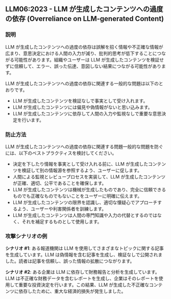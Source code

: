 ## LLM06:2023 - LLM が生成したコンテンツへの過度の依存 (Overreliance on LLM-generated Content)

### 説明
LLM が生成したコンテンツへの過度の依存は誤解を招く情報や不正確な情報が広まり、意思決定における人間の入力が減り、批判的思考が低下することにつながる可能性があります。組織やユーザーは LLM が生成したコンテンツを検証せずに信頼して、エラー、誤った伝達、意図しない結果につながる可能性があります。

LLM が生成したコンテンツへの過度の依存に関連する一般的な問題は以下のとおりです。
- LLM が生成したコンテンツを検証なしで事実として受け入れます。
- LLM が生成したコンテンツには偏見や偽情報がないと思い込みます。
- LLM が生成したコンテンツに依存して人間の入力や監視なしで重要な意思決定を行います。

### 防止方法
LLM が生成したコンテンツへの過度の依存に関連する問題一般的な問題を防ぐには、以下のベストプラクティスを検討してください。
- 決定を下したり情報を事実として受け入れる前に、LLM が生成したコンテンツを検証して別の情報源を参照するよう、ユーザーに促します。
- 人間による監視とレビュープロセスを実装して、LLM が生成したコンテンツが正確、適切、公平であることを確保します。
- LLM が生成したコンテンツは機械が生成したものであり、完全に信頼できるものでも正確なものでもないことをユーザーに明確に伝えます。
- LLM が生成したコンテンツの限界を認識し、適切な懐疑心でアプローチするよう、ユーザーや利害関係者を訓練します。
- LLM が生成したコンテンツは人間の専門知識や入力の代替とするのではなく、それを補足するものとして使用します。

### 攻撃シナリオの例
**シナリオ #1**: ある報道機関は LLM を使用してさまざまなトピックに関する記事を生成しています。LLM は偽情報を含む記事を生成し、検証なしで公開されました。読者は記事を信頼し、誤った情報の拡散につながります。

**シナリオ #2**: ある企業は LLM に依存して財務報告と分析を生成しています。LLM は不正確な財務データを含むレポートを生成し、企業はそのレポートを使用して重要な投資決定を行います。この結果、LLM が生成した不正確なコンテンツに依存したために、重大な経済的損失が発生しました。
